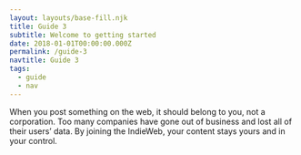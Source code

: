 ```yaml
---
layout: layouts/base-fill.njk
title: Guide 3
subtitle: Welcome to getting started
date: 2018-01-01T00:00:00.000Z
permalink: /guide-3
navtitle: Guide 3
tags:
  - guide
  - nav
---
```

When you post something on the web, it should belong to you, not a corporation. Too many companies have gone out of business and lost all of their users’ data. By joining the IndieWeb, your content stays yours and in your control.